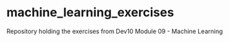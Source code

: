 # machine_learning_exercises
Repository holding the exercises from Dev10 Module 09 - Machine Learning
